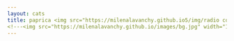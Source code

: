 ```yaml
---
layout: cats
title: paprica <img src="https://milenalavanchy.github.io5/img/radio community.gif">
<!---<img src="https://milenalavanchy.github.io/images/bg.jpg" width="100" height="150" align="right"> --->
---
```

<!--<img src="https://milenalavanchy.github.io/img/IMG-20180615-WA0006.jpg" width="100" height="150"> -->

